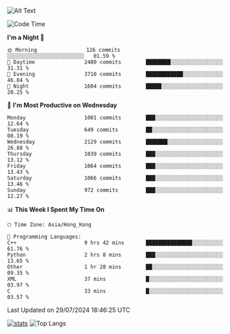 ![Alt Text](https://media.tenor.com/3Gehha8RO-sAAAAC/goose-dance.gif)

<!--START_SECTION:waka-->
![Code Time](http://img.shields.io/badge/Code%20Time-274%20hrs%2025%20mins-blue)

**I'm a Night 🦉** 

```text
🌞 Morning                126 commits         ░░░░░░░░░░░░░░░░░░░░░░░░░   01.59 % 
🌆 Daytime                2480 commits        ████████░░░░░░░░░░░░░░░░░   31.31 % 
🌃 Evening                3710 commits        ████████████░░░░░░░░░░░░░   46.84 % 
🌙 Night                  1604 commits        █████░░░░░░░░░░░░░░░░░░░░   20.25 % 
```
📅 **I'm Most Productive on Wednesday** 

```text
Monday                   1001 commits        ███░░░░░░░░░░░░░░░░░░░░░░   12.64 % 
Tuesday                  649 commits         ██░░░░░░░░░░░░░░░░░░░░░░░   08.19 % 
Wednesday                2129 commits        ███████░░░░░░░░░░░░░░░░░░   26.88 % 
Thursday                 1039 commits        ███░░░░░░░░░░░░░░░░░░░░░░   13.12 % 
Friday                   1064 commits        ███░░░░░░░░░░░░░░░░░░░░░░   13.43 % 
Saturday                 1066 commits        ███░░░░░░░░░░░░░░░░░░░░░░   13.46 % 
Sunday                   972 commits         ███░░░░░░░░░░░░░░░░░░░░░░   12.27 % 
```


📊 **This Week I Spent My Time On** 

```text
🕑︎ Time Zone: Asia/Hong_Kong

💬 Programming Languages: 
C++                      9 hrs 42 mins       ███████████████░░░░░░░░░░   61.76 % 
Python                   2 hrs 8 mins        ███░░░░░░░░░░░░░░░░░░░░░░   13.65 % 
Other                    1 hr 28 mins        ██░░░░░░░░░░░░░░░░░░░░░░░   09.35 % 
XML                      37 mins             █░░░░░░░░░░░░░░░░░░░░░░░░   03.97 % 
C                        33 mins             █░░░░░░░░░░░░░░░░░░░░░░░░   03.57 % 
```


 Last Updated on 29/07/2024 18:46:25 UTC
<!--END_SECTION:waka-->
[![stats](https://github-readme-stats-rose-phi.vercel.app/api?username=jxncted&count_private=true)](https://github.com/jxncted/github-readme-stats)
![Top Langs](https://github-readme-stats-rose-phi.vercel.app/api/top-langs/?username=jxncted\&layout=compact&hide=c,assembly,jupyter%20notebook)
